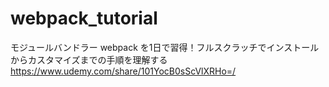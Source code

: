 # webpack_tutorial
モジュールバンドラー webpack を1日で習得！フルスクラッチでインストールからカスタマイズまでの手順を理解する https://www.udemy.com/share/101YocB0sScVlXRHo=/

